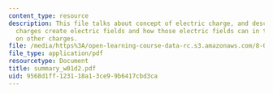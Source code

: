 ```yaml
---
content_type: resource
description: This file talks about concept of electric charge, and describe both how
  charges create electric fields and how those electric fields can in turn exert forces
  on other charges.
file: /media/https%3A/open-learning-course-data-rc.s3.amazonaws.com/8-02t-electricity-and-magnetism-spring-2005/9568d1ff123118a13ce99b6417cbd3ca_summary_w01d2.pdf
file_type: application/pdf
resourcetype: Document
title: summary_w01d2.pdf
uid: 9568d1ff-1231-18a1-3ce9-9b6417cbd3ca
---
```

